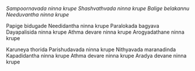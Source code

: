 _Sampoornavada ninna krupe
Shashvathvada ninna krupe
Balige belakannu
Needuvantha ninna krupe_

Papige bidugade
Needidantha ninna krupe
Paralokada bagyava
Dayapalisida ninna krupe
Athma devare ninna krupe
Arogyadathane ninna krupe

Karuneya thorida
Parishudavada ninna krupe
Nithyavada maranadinda
Kapadidantha ninna krupe
Athma devare ninna krupe
Aradya devane ninna krupe

